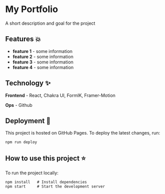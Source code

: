 # My Portfolio
A short description and goal for the project

## Features 💥
- **feature 1** - some information
- **feature 2** - some information
- **feature 3** - some information
- **feature 4** - some information

## Technology ✨ 
**Frontend** - React, Chakra UI, FormIK, Framer-Motion

**Ops** - Github

##  Deployment 💫

This project is hosted on GitHub Pages. To deploy the latest changes, run:

```
npm run deploy
```

## How to use this project ⭐

To run the project locally:

```
npm install   # Install dependencies
npm start     # Start the development server
```


